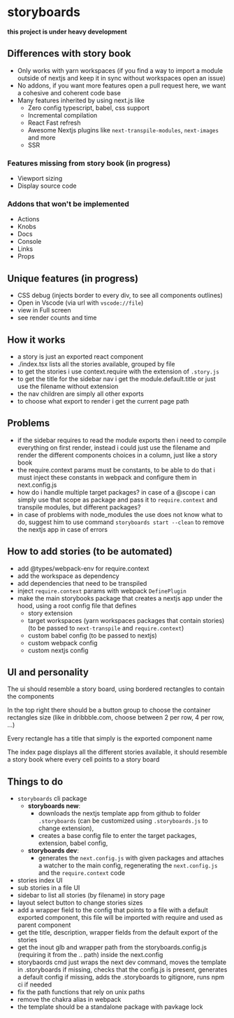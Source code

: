 # storyboards

**this project is under heavy development**


## Differences with story book

-   Only works with yarn workspaces (if you find a way to import a module outside of nextjs and keep it in sync without workspaces open an issue)
-   No addons, if you want more features open a pull request here, we want a cohesive and coherent code base
-   Many features inherited by using next.js like
    -   Zero config typescript, babel, css support
    -   Incremental compilation
    -   React Fast refresh
    -   Awesome Nextjs plugins like `next-transpile-modules`, `next-images` and more
    -   SSR

### Features missing from story book (in progress)

-   Viewport sizing
-   Display source code

### Addons that won't be implemented

-   Actions
-   Knobs
-   Docs
-   Console
-   Links
-   Props

## Unique features (in progress)

-   CSS debug (injects border to every div, to see all components outlines)
-   Open in Vscode (via url with `vscode://file`)
-   view in Full screen
-   see render counts and time

## How it works

-   a story is just an exported react component
-   ./index.tsx lists all the stories available, grouped by file
-   to get the stories i use context.require with the extension of `.story.js`
-   to get the title for the sidebar nav i get the module.default.title or just use the filename without extension
-   the nav children are simply all other exports
-   to choose what export to render i get the current page path

## Problems

-   if the sidebar requires to read the module exports then i need to compile everything on first render, instead i could just use the filename and render the different components choices in a column, just like a story book
-   the require.context params must be constants, to be able to do that i must inject these constants in webpack and configure them in next.config.js
-   how do i handle multiple target packages? in case of a @scope i can simply use that scope as package and pass it to `require.context` and transpile modules, but different packages?
-   in case of problems with node_modules the use does not know what to do, suggest him to use command `storyboards start --clean` to remove the nextjs app in case of errors

## How to add stories (to be automated)

-   add @types/webpack-env for require.context
-   add the workspace as dependency
-   add dependencies that need to be transpiled
-   inject `require.context` params with webpack `DefinePlugin`
-   make the main storybooks package that creates a nextjs app under the hood, using a root config file that defines
    -   story extension
    -   target workspaces (yarn workspaces packages that contain stories) (to be passed to `next-transpile` and `require.context`)
    -   custom babel config (to be passed to nextjs)
    -   custom webpack config
    -   custom nextjs config


## UI and personality


The ui should resemble a story board, using bordered rectangles to contain the components

In the top right there should be a button group to choose the container rectangles size (like in dribbble.com, choose between 2 per row, 4 per row, ...)

Every rectangle has a title that simply is the exported component name

The index page displays all the different stories available, it should resemble a story book where every cell points to a story board


## Things to do

-   `storyboards` cli package
    -   **storyboards new**:
        -   downloads the nextjs template app from github to folder `.storyboards` (can be customized using `.storyboards.js` to change extension),
        -   creates a base config file to enter the target packages, extension, babel config,
    -   **storyboards dev**:
        -   generates the `next.config.js` with given packages and attaches a watcher to the main config, regenerating the `next.config.js` and the `require.context` code
-   stories index UI
-   sub stories in a file UI
-   sidebar to list all stories (by filename) in story page
-   layout select button to change stories sizes
-   add a wrapper field to the config that points to a file with a default exported component, this file will be imported with require and used as parent component
-   get the title, description, wrapper fields from the default export of the stories
-   get the inout glb and wrapper path from the storyboards.config.js (requiring it from the .. path) inside the next.config
-   storybaords cmd just wraps the next dev command, moves the template in .storyboards if missing, checks that the config.js is present, generates a default config if missing, adds the .storyboards to gitignore, runs npm ci if needed
-   fix the path functions that rely on unix paths
-   remove the chakra alias in webpack
-   the template should be a standalone package with pavkage lock
